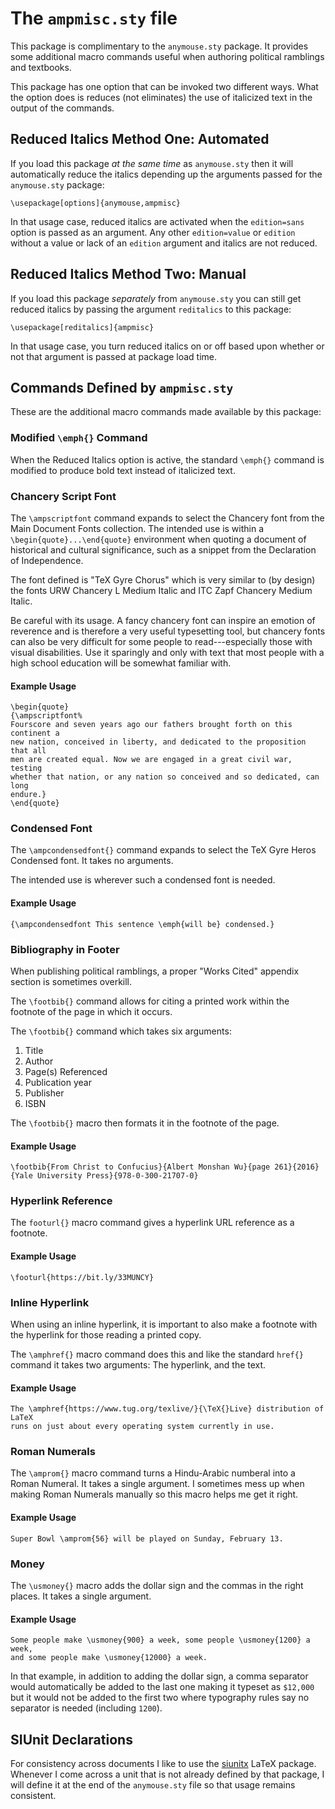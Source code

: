 The `ampmisc.sty` file
======================

This package is complimentary to the `anymouse.sty` package. It provides some
additional macro commands useful when authoring political ramblings and
textbooks.

This package has one option that can be invoked two different ways. What the
option does is reduces (not eliminates) the use of italicized text in the output
of the commands.

Reduced Italics Method One: Automated
-------------------------------------

If you load this package *at the same time* as `anymouse.sty` then it will
automatically reduce the italics depending up the arguments passed for the
`anymouse.sty` package:

    \usepackage[options]{anymouse,ampmisc}

In that usage case, reduced italics are activated when the `edition=sans` option
is passed as an argument. Any other `edition=value` or `edition` without a value
or lack of an `edition` argument and italics are not reduced.

Reduced Italics Method Two: Manual
----------------------------------

If you load this package *separately* from `anymouse.sty` you can still get
reduced italics by passing the argument `reditalics` to this package:

    \usepackage[reditalics]{ampmisc}

In that usage case, you turn reduced italics on or off based upon whether or not
that argument is passed at package load time.


Commands Defined by `ampmisc.sty`
---------------------------------

These are the additional macro commands made available by this package:

### Modified `\emph{}` Command

When the Reduced Italics option is active, the standard `\emph{}` command is
modified to produce bold text instead of italicized text.

### Chancery Script Font

The `\ampscriptfont` command expands to select the Chancery font from the Main
Document Fonts collection. The intended use is within a
`\begin{quote}...\end{quote}` environment when quoting a document of historical
and cultural significance, such as a snippet from the Declaration of
Independence.

The font defined is "TeX Gyre Chorus" which is very similar to (by design) the
fonts URW Chancery L Medium Italic and ITC Zapf Chancery Medium Italic.

Be careful with its usage. A fancy chancery font can inspire an emotion of
reverence and is therefore a very useful typesetting tool, but chancery fonts
can also be very difficult for some people to read---especially those with
visual disabilities. Use it sparingly and only with text that most people with a
high school education will be somewhat familiar with.

#### Example Usage

    \begin{quote}
    {\ampscriptfont%
    Fourscore and seven years ago our fathers brought forth on this continent a
    new nation, conceived in liberty, and dedicated to the proposition that all
    men are created equal. Now we are engaged in a great civil war, testing
    whether that nation, or any nation so conceived and so dedicated, can long
    endure.} 
    \end{quote}

### Condensed Font

The `\ampcondensedfont{}` command expands to select the TeX Gyre Heros Condensed
font. It takes no arguments.

The intended use is wherever such a condensed font is needed.

#### Example Usage

    {\ampcondensedfont This sentence \emph{will be} condensed.}

### Bibliography in Footer

When publishing political ramblings, a proper "Works Cited" appendix section is
sometimes overkill.

The `\footbib{}` command allows for citing a printed work within the footnote of
the page in which it occurs.

The `\footbib{}` command which takes six arguments:

1. Title
2. Author
3. Page(s) Referenced
4. Publication year
5. Publisher
6. ISBN

The `\footbib{}` macro then formats it in the footnote of the page.

#### Example Usage

    \footbib{From Christ to Confucius}{Albert Monshan Wu}{page 261}{2016}{Yale University Press}{978-0-300-21707-0}

### Hyperlink Reference

The `footurl{}` macro command gives a hyperlink URL reference as a footnote.

#### Example Usage

    \footurl{https://bit.ly/33MUNCY}

### Inline Hyperlink

When using an inline hyperlink, it is important to also make a footnote with
the hyperlink for those reading a printed copy.

The `\amphref{}` macro command does this and like the standard `href{}` command
it takes two arguments: The hyperlink, and the text.

#### Example Usage

    The \amphref{https://www.tug.org/texlive/}{\TeX{}Live} distribution of LaTeX
    runs on just about every operating system currently in use.

### Roman Numerals

The `\amprom{}` macro command turns a Hindu-Arabic numberal into a Roman
Numeral. It takes a single argument. I sometimes mess up when making Roman
Numerals manually so this macro helps me get it right.

#### Example Usage

    Super Bowl \amprom{56} will be played on Sunday, February 13.

### Money

The `\usmoney{}` macro adds the dollar sign and the commas in the right places.
It takes a single argument.

#### Example Usage

    Some people make \usmoney{900} a week, some people \usmoney{1200} a week,
    and some people make \usmoney{12000} a week.

In that example, in addition to adding the dollar sign, a comma separator would
automatically be added to the last one making it typeset as `$12,000` but it
would not be added to the first two where typography rules say no separator is
needed (including `1200`).


SIUnit Declarations
-------------------

For consistency across documents I like to use the
[siunitx](https://ctan.org/pkg/siunitx) LaTeX package. Whenever I come across a
unit that is not already defined by that package, I will define it at the end
of the `anymouse.sty` file so that usage remains consistent.
